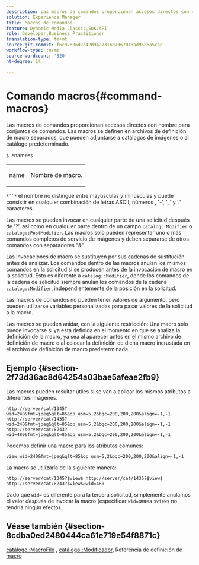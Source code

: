 ```yaml
---
description: Las macros de comandos proporcionan accesos directos con nombre para conjuntos de comandos. Las macros se definen en archivos de definición de macro separados, que pueden adjuntarse a catálogos de imágenes o al catálogo predeterminado.
solution: Experience Manager
title: Macros de comandos
feature: Dynamic Media Classic,SDK/API
role: Developer,Business Practitioner
translation-type: tm+mt
source-git-commit: f6c97606d7a4209427316d7367013ad9585a5cae
workflow-type: tm+mt
source-wordcount: '320'
ht-degree: 1%

---
```



# Comando macros{#command-macros}

Las macros de comandos proporcionan accesos directos con nombre para conjuntos de comandos. Las macros se definen en archivos de definición de macro separados, que pueden adjuntarse a catálogos de imágenes o al catálogo predeterminado.

`$ *`name`*$`

<table id="simpletable_A03541622C354F60B5F304B999C4EF8E"> 
 <tr class="strow"> 
  <td class="stentry"> <p><span class="codeph"> <span class="varname"> name</span></span> </p> </td> 
  <td class="stentry"> <p>Nombre de macro. </p></td> 
 </tr> 
</table>

`*``*` el nombre no distingue entre mayúsculas y minúsculas y puede consistir en cualquier combinación de letras ASCII, números , &#39;-&#39;, &#39;_&#39; y &#39;.&#39; caracteres.

Las macros se pueden invocar en cualquier parte de una solicitud después de &#39;?&#39;, así como en cualquier parte dentro de un campo `catalog::Modifier` o `catalog::PostModifier`. Las macros solo pueden representar uno o más comandos completos de servicio de imágenes y deben separarse de otros comandos con separadores &quot;&amp;&quot;.

Las invocaciones de macro se sustituyen por sus cadenas de sustitución antes de analizar. Los comandos dentro de las macros anulan los mismos comandos en la solicitud si se producen antes de la invocación de macro en la solicitud. Esto es diferente a `catalog::Modifier`, donde los comandos de la cadena de solicitud siempre anulan los comandos de la cadena `catalog::Modifier`, independientemente de la posición en la solicitud.

Las macros de comandos no pueden tener valores de argumento, pero pueden utilizarse variables personalizadas para pasar valores de la solicitud a la macro.

Las macros se pueden anidar, con la siguiente restricción: Una macro solo puede invocarse si ya está definida en el momento en que se analiza la definición de la macro, ya sea al aparecer antes en el mismo archivo de definición de macro o al colocar la definición de dicha macro incrustada en el archivo de definición de macro predeterminada.

## Ejemplo {#section-2f73d36ac8d64254a03bae5afeae2fb9}

Las macros pueden resultar útiles si se van a aplicar los mismos atributos a diferentes imágenes.

`http://server/cat/1345?wid=240&fmt=jpeg&qlt=85&op_usm=5,2&bgc=200,200,200&align=-1,-1 http://server/cat/1435?wid=240&fmt=jpeg&qlt=85&op_usm=5,2&bgc=200,200,200&align=-1,-1 http://server/cat/8243?wid=480&fmt=jpeg&qlt=85&op_usm=5,2&bgc=200,200,200&align=-1,-1`

Podemos definir una macro para los atributos comunes:

`view wid=240&fmt=jpeg&qlt=85&op_usm=5,2&bgc=200,200,200&align=-1,-1`

La macro se utilizaría de la siguiente manera:

`http://server/cat/1345?$view$ http://server/cat/1435?$view$ http://server/cat/8243?$view$&wid=480`

Dado que `wid=` es diferente para la tercera solicitud, simplemente anulamos el valor *después* de invocar la macro (especificar `wid=`*antes* `$view$` no tendría ningún efecto).

## Véase también {#section-8cdba0ed2480444ca61e719e54f8871c}

[catálogo::MacroFile](../../../../../is-api/image-catalog/image-serving-api-ref/c-image-catalog-reference/c-attributes-reference/r-macrofile.md#reference-f91d717b3847458ca0f1fe95387554a2) ,  [catálogo::Modificador](/help/aem-is-ir-api/is-api/image-catalog/image-serving-api-ref/c-image-catalog-reference/c-image-svg-data-reference/c-image-data-reference/r-modifier-cat.md), Referencia de definición de  [macro](../../../../../is-api/image-catalog/image-serving-api-ref/c-image-catalog-reference/c-macro-definition-reference/c-macro-definition-reference.md#concept-5ec73f7636c1496fba1e94094e694e79)
